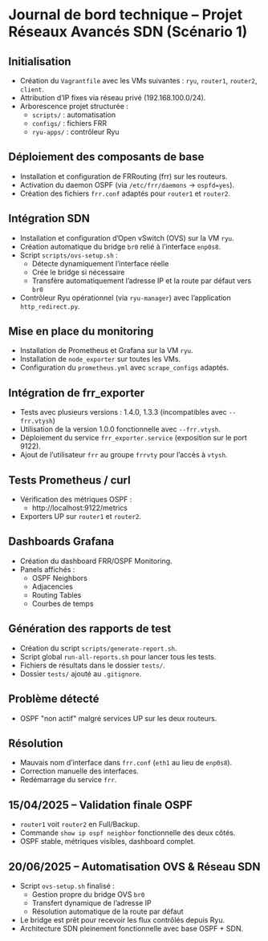 # Journal de bord technique – Projet Réseaux Avancés SDN (Scénario 1)

##  Initialisation

- Création du `Vagrantfile` avec les VMs suivantes : `ryu`, `router1`, `router2`, `client`.
- Attribution d’IP fixes via réseau privé (192.168.100.0/24).
- Arborescence projet structurée :
  - `scripts/` : automatisation
  - `configs/` : fichiers FRR
  - `ryu-apps/` : contrôleur Ryu

##  Déploiement des composants de base

- Installation et configuration de FRRouting (frr) sur les routeurs.
- Activation du daemon OSPF (via `/etc/frr/daemons` → `ospfd=yes`).
- Création des fichiers `frr.conf` adaptés pour `router1` et `router2`.

## Intégration SDN

- Installation et configuration d’Open vSwitch (OVS) sur la VM `ryu`.
- Création automatique du bridge `br0` relié à l’interface `enp0s8`.
- Script `scripts/ovs-setup.sh` :
  - Détecte dynamiquement l’interface réelle
  - Crée le bridge si nécessaire
  - Transfère automatiquement l’adresse IP et la route par défaut vers `br0`
- Contrôleur Ryu opérationnel (via `ryu-manager`) avec l’application `http_redirect.py`.

## Mise en place du monitoring

- Installation de Prometheus et Grafana sur la VM `ryu`.
- Installation de `node_exporter` sur toutes les VMs.
- Configuration du `prometheus.yml` avec `scrape_configs` adaptés.

## Intégration de frr_exporter

- Tests avec plusieurs versions : 1.4.0, 1.3.3 (incompatibles avec `--frr.vtysh`)
- Utilisation de la version 1.0.0 fonctionnelle avec `--frr.vtysh`.
- Déploiement du service `frr_exporter.service` (exposition sur le port 9122).
- Ajout de l’utilisateur `frr` au groupe `frrvty` pour l’accès à `vtysh`.

## Tests Prometheus / curl

- Vérification des métriques OSPF :
  - http://localhost:9122/metrics
- Exporters UP sur `router1` et `router2`.

## Dashboards Grafana

- Création du dashboard FRR/OSPF Monitoring.
- Panels affichés :
  - OSPF Neighbors
  - Adjacencies
  - Routing Tables
  - Courbes de temps

## Génération des rapports de test

- Création du script `scripts/generate-report.sh`.
- Script global `run-all-reports.sh` pour lancer tous les tests.
- Fichiers de résultats dans le dossier `tests/`.
- Dossier `tests/` ajouté au `.gitignore`.

## Problème détecté

- OSPF "non actif" malgré services UP sur les deux routeurs.

## Résolution

- Mauvais nom d’interface dans `frr.conf` (`eth1` au lieu de `enp0s8`).
- Correction manuelle des interfaces.
- Redémarrage du service `frr`.

## 15/04/2025 – Validation finale OSPF

- `router1` voit `router2` en Full/Backup.
- Commande `show ip ospf neighbor` fonctionnelle des deux côtés.
- OSPF stable, métriques visibles, dashboard complet.

## 20/06/2025 – Automatisation OVS & Réseau SDN

- Script `ovs-setup.sh` finalisé :
  - Gestion propre du bridge OVS `br0`
  - Transfert dynamique de l’adresse IP
  - Résolution automatique de la route par défaut
- Le bridge est prêt pour recevoir les flux contrôlés depuis Ryu.
- Architecture SDN pleinement fonctionnelle avec base OSPF + SDN.
